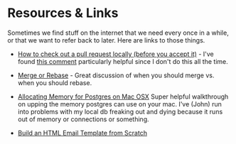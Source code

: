 # Resources & Links

Sometimes we find stuff on the internet that we need every once in a while, or that we want to refer back to later. Here are links to those things.

* [How to check out a pull request locally (before you accept it)](https://gist.github.com/piscisaureus/3342247) - I've found [this comment](https://gist.github.com/piscisaureus/3342247#comment-580127) particularly helpful since I don't do this all the time.

* [Merge or Rebase](http://blog.sourcetreeapp.com/2012/08/21/merge-or-rebase/) - Great discussion of when you should merge vs. when you should rebase.

* [Allocating Memory for Postgres on Mac OSX](http://support.bitrock.com/article/postgresql-cannot-allocate-memory-on-mac-os-x) Super helpful walkthrough on upping the memory postgres can use on your mac. I've (John) run into problems with my local db freaking out and dying because it runs out of memory or connections or something.

* [Build an HTML Email Template from Scratch](http://webdesign.tutsplus.com/tutorials/htmlcss-tutorials/build-an-html-email-template-from-scratch/)

